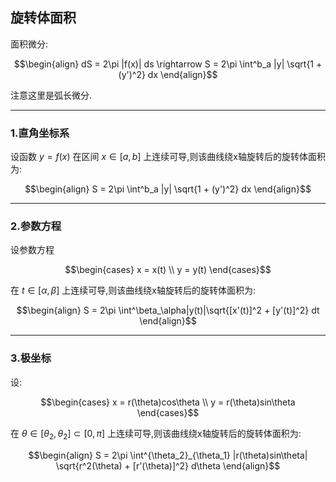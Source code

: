 ## 旋转体面积
面积微分:

$$\begin{align}
    dS = 2\pi |f(x)| ds \rightarrow S = 2\pi \int^b_a |y|  \sqrt{1 + (y')^2} dx
\end{align}$$

注意这里是弧长微分.


---
### 1.直角坐标系
设函数 $y= f(x)$ 在区间 $x \in[a,b]$ 上连续可导,则该曲线绕x轴旋转后的旋转体面积为:

$$\begin{align}
    S = 2\pi \int^b_a |y|  \sqrt{1 + (y')^2} dx
\end{align}$$

---
### 2.参数方程
设参数方程

$$\begin{cases}
    x = x(t) \\
    y = y(t) 
\end{cases}$$

在 $t \in [\alpha,\beta]$ 上连续可导,则该曲线绕x轴旋转后的旋转体面积为:

$$\begin{align}
    S = 2\pi \int^\beta_\alpha|y(t)|\sqrt{[x'(t)]^2 + [y'(t)]^2} dt
\end{align}$$


---
### 3.极坐标
设:

$$\begin{cases}
    x = r(\theta)cos\theta \\
    y = r(\theta)sin\theta
\end{cases}$$

在 $\theta \in [\theta_2,\theta_2] \subset [0,\pi]$ 上连续可导,则该曲线绕x轴旋转后的旋转体面积为:



$$\begin{align}
    S = 2\pi \int^{\theta_2}_{\theta_1} |r(\theta)sin\theta| \sqrt{r^2(\theta) + [r'(\theta)]^2} d\theta
\end{align}$$


